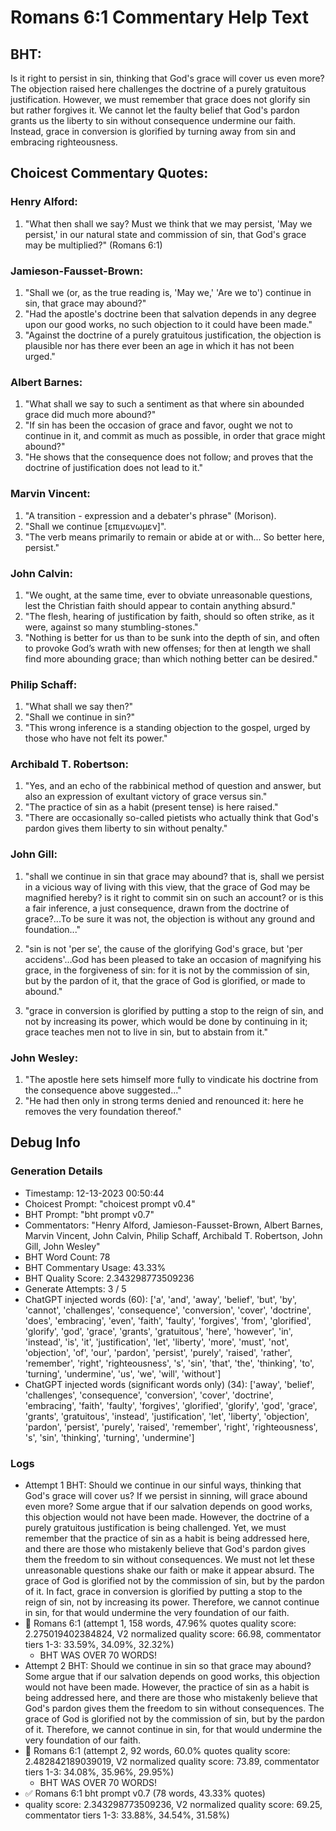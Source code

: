 # Romans 6:1 Commentary Help Text

## BHT:
Is it right to persist in sin, thinking that God's grace will cover us even more? The objection raised here challenges the doctrine of a purely gratuitous justification. However, we must remember that grace does not glorify sin but rather forgives it. We cannot let the faulty belief that God's pardon grants us the liberty to sin without consequence undermine our faith. Instead, grace in conversion is glorified by turning away from sin and embracing righteousness.

## Choicest Commentary Quotes:
### Henry Alford:
1. "What then shall we say? Must we think that we may persist, 'May we persist,' in our natural state and commission of sin, that God's grace may be multiplied?" (Romans 6:1)


### Jamieson-Fausset-Brown:
1. "Shall we (or, as the true reading is, 'May we,' 'Are we to') continue in sin, that grace may abound?" 
2. "Had the apostle's doctrine been that salvation depends in any degree upon our good works, no such objection to it could have been made."
3. "Against the doctrine of a purely gratuitous justification, the objection is plausible nor has there ever been an age in which it has not been urged."

### Albert Barnes:
1. "What shall we say to such a sentiment as that where sin abounded grace did much more abound?" 
2. "If sin has been the occasion of grace and favor, ought we not to continue in it, and commit as much as possible, in order that grace might abound?" 
3. "He shows that the consequence does not follow; and proves that the doctrine of justification does not lead to it."

### Marvin Vincent:
1. "A transition - expression and a debater's phrase" (Morison).
2. "Shall we continue [επιμενωμεν]".
3. "The verb means primarily to remain or abide at or with... So better here, persist."

### John Calvin:
1. "We ought, at the same time, ever to obviate unreasonable questions, lest the Christian faith should appear to contain anything absurd."
2. "The flesh, hearing of justification by faith, should so often strike, as it were, against so many stumbling-stones."
3. "Nothing is better for us than to be sunk into the depth of sin, and often to provoke God’s wrath with new offenses; for then at length we shall find more abounding grace; than which nothing better can be desired."

### Philip Schaff:
1. "What shall we say then?" 
2. "Shall we continue in sin?" 
3. "This wrong inference is a standing objection to the gospel, urged by those who have not felt its power."

### Archibald T. Robertson:
1. "Yes, and an echo of the rabbinical method of question and answer, but also an expression of exultant victory of grace versus sin."
2. "The practice of sin as a habit (present tense) is here raised."
3. "There are occasionally so-called pietists who actually think that God's pardon gives them liberty to sin without penalty."

### John Gill:
1. "shall we continue in sin that grace may abound? that is, shall we persist in a vicious way of living with this view, that the grace of God may be magnified hereby? is it right to commit sin on such an account? or is this a fair inference, a just consequence, drawn from the doctrine of grace?...To be sure it was not, the objection is without any ground and foundation..." 
2. "sin is not 'per se', the cause of the glorifying God's grace, but 'per accidens'...God has been pleased to take an occasion of magnifying his grace, in the forgiveness of sin: for it is not by the commission of sin, but by the pardon of it, that the grace of God is glorified, or made to abound."
 
3. "grace in conversion is glorified by putting a stop to the reign of sin, and not by increasing its power, which would be done by continuing in it; grace teaches men not to live in sin, but to abstain from it."

### John Wesley:
1. "The apostle here sets himself more fully to vindicate his doctrine from the consequence above suggested..." 
2. "He had then only in strong terms denied and renounced it: here he removes the very foundation thereof."


## Debug Info
### Generation Details
- Timestamp: 12-13-2023 00:50:44
- Choicest Prompt: "choicest prompt v0.4"
- BHT Prompt: "bht prompt v0.7"
- Commentators: "Henry Alford, Jamieson-Fausset-Brown, Albert Barnes, Marvin Vincent, John Calvin, Philip Schaff, Archibald T. Robertson, John Gill, John Wesley"
- BHT Word Count: 78
- BHT Commentary Usage: 43.33%
- BHT Quality Score: 2.343298773509236
- Generate Attempts: 3 / 5
- ChatGPT injected words (60):
	['a', 'and', 'away', 'belief', 'but', 'by', 'cannot', 'challenges', 'consequence', 'conversion', 'cover', 'doctrine', 'does', 'embracing', 'even', 'faith', 'faulty', 'forgives', 'from', 'glorified', 'glorify', 'god', 'grace', 'grants', 'gratuitous', 'here', 'however', 'in', 'instead', 'is', 'it', 'justification', 'let', 'liberty', 'more', 'must', 'not', 'objection', 'of', 'our', 'pardon', 'persist', 'purely', 'raised', 'rather', 'remember', 'right', 'righteousness', 's', 'sin', 'that', 'the', 'thinking', 'to', 'turning', 'undermine', 'us', 'we', 'will', 'without']
- ChatGPT injected words (significant words only) (34):
	['away', 'belief', 'challenges', 'consequence', 'conversion', 'cover', 'doctrine', 'embracing', 'faith', 'faulty', 'forgives', 'glorified', 'glorify', 'god', 'grace', 'grants', 'gratuitous', 'instead', 'justification', 'let', 'liberty', 'objection', 'pardon', 'persist', 'purely', 'raised', 'remember', 'right', 'righteousness', 's', 'sin', 'thinking', 'turning', 'undermine']

### Logs
- Attempt 1 BHT: Should we continue in our sinful ways, thinking that God's grace will cover us? If we persist in sinning, will grace abound even more? Some argue that if our salvation depends on good works, this objection would not have been made. However, the doctrine of a purely gratuitous justification is being challenged. Yet, we must remember that the practice of sin as a habit is being addressed here, and there are those who mistakenly believe that God's pardon gives them the freedom to sin without consequences. We must not let these unreasonable questions shake our faith or make it appear absurd. The grace of God is glorified not by the commission of sin, but by the pardon of it. In fact, grace in conversion is glorified by putting a stop to the reign of sin, not by increasing its power. Therefore, we cannot continue in sin, for that would undermine the very foundation of our faith.
- 🔄 Romans 6:1 (attempt 1, 158 words, 47.96% quotes quality score: 2.275019402384824, V2 normalized quality score: 66.98, commentator tiers 1-3: 33.59%, 34.09%, 32.32%) 
	- BHT WAS OVER 70 WORDS!
- Attempt 2 BHT: Should we continue in sin so that grace may abound? Some argue that if our salvation depends on good works, this objection would not have been made. However, the practice of sin as a habit is being addressed here, and there are those who mistakenly believe that God's pardon gives them the freedom to sin without consequences. The grace of God is glorified not by the commission of sin, but by the pardon of it. Therefore, we cannot continue in sin, for that would undermine the very foundation of our faith.
- 🔄 Romans 6:1 (attempt 2, 92 words, 60.0% quotes quality score: 2.482842189039019, V2 normalized quality score: 73.89, commentator tiers 1-3: 34.08%, 35.96%, 29.95%) 
	- BHT WAS OVER 70 WORDS!
- ✅ Romans 6:1 bht prompt v0.7 (78 words, 43.33% quotes)
- quality score: 2.343298773509236, V2 normalized quality score: 69.25, commentator tiers 1-3: 33.88%, 34.54%, 31.58%)